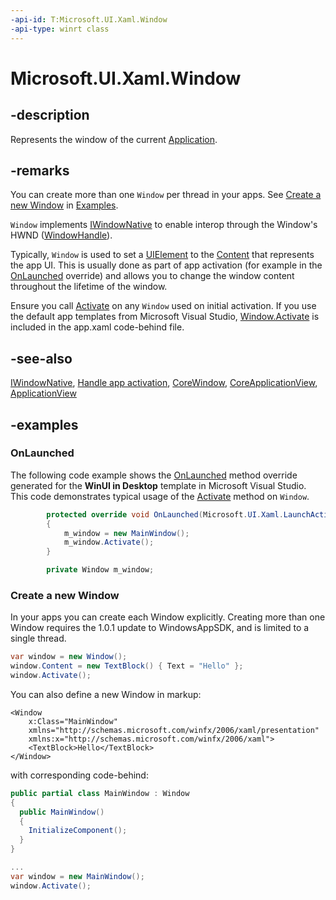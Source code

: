 ```yaml
---
-api-id: T:Microsoft.UI.Xaml.Window
-api-type: winrt class
---
```


<!-- Class syntax.
public class Window : Microsoft.UI.Xaml.IWindow, Microsoft.UI.Xaml.IWindow2
-->

# Microsoft.UI.Xaml.Window

## -description

Represents the window of the current [Application](application.md).

## -remarks

You can create more than one `Window` per thread in your apps. See [Create a new Window](#create-a-new-window) in [Examples](#-examples).

`Window` implements [IWindowNative](/windows/apps/winui/reference/iwindownative) to enable interop through the Window's HWND ([WindowHandle](/windows/apps/winui/reference/iwindownative-windowhandle)).

Typically, `Window` is used to set a [UIElement](uielement.md) to the [Content](window_content.md) that represents the app UI. This is usually done as part of app activation (for example in the [OnLaunched](application_onlaunched_1344752508.md) override) and allows you to change the window content throughout the lifetime of the window.

Ensure you call [Activate](window_activate_1797342875.md) on any `Window` used on initial activation. If you use the default app templates from Microsoft Visual Studio, [Window.Activate](window_activate_1797342875.md) is included in the app.xaml code-behind file.

## -see-also

[IWindowNative](/windows/apps/winui/reference/iwindownative), [Handle app activation](/windows/uwp/launch-resume/activate-an-app), [CoreWindow](/uwp/api/windows.ui.core.corewindow), [CoreApplicationView](/uwp/api/Windows.ApplicationModel.Core.CoreApplicationView), [ApplicationView](/uwp/api/Windows.UI.ViewManagement.ApplicationView)

## -examples

### OnLaunched

The following code example shows the [OnLaunched](application_onlaunched_1344752508.md) method override generated for the **WinUI in Desktop** template in Microsoft Visual Studio. This code demonstrates typical usage of the [Activate](window_activate_1797342875.md) method on `Window`.

``` csharp
        protected override void OnLaunched(Microsoft.UI.Xaml.LaunchActivatedEventArgs args)
        {
            m_window = new MainWindow();
            m_window.Activate();
        }

        private Window m_window;
```

### Create a new Window

In your apps you can create each Window explicitly. Creating more than one Window requires the 1.0.1 update to WindowsAppSDK, and is limited to a single thread.

```csharp
var window = new Window();
window.Content = new TextBlock() { Text = "Hello" };
window.Activate();
```

You can also define a new Window in markup:

```xaml
<Window 
    x:Class="MainWindow"
    xmlns="http://schemas.microsoft.com/winfx/2006/xaml/presentation"
    xmlns:x="http://schemas.microsoft.com/winfx/2006/xaml">
    <TextBlock>Hello</TextBlock>
</Window>
```

with corresponding code-behind:

```c#
public partial class MainWindow : Window
{
  public MainWindow()
  {
    InitializeComponent();
  }
}

...
var window = new MainWindow();
window.Activate();
```
